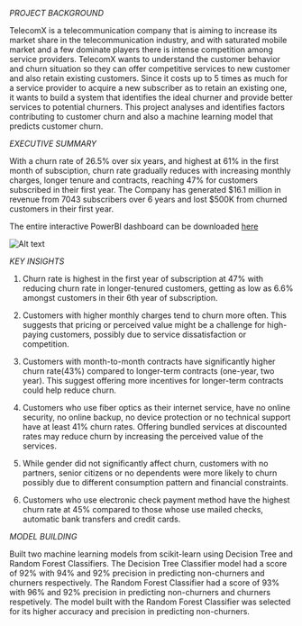 *PROJECT BACKGROUND*

TelecomX is a telecommunication company that is aiming to increase its market share in the telecommunication industry, and with saturated mobile market and a few dominate players there is intense competition among service providers.
TelecomX wants to understand the customer behavior and churn situation so they can offer competitive services to new customer and also retain existing customers. 
Since it costs up to 5 times as much for a service provider to acquire a new subscriber as to retain an existing one, it wants to build a system that identifies the ideal churner and provide better services to potential churners. This project analyses and identifies factors contributing to customer churn and also a machine learning model that predicts customer churn.


*EXECUTIVE SUMMARY*

With a churn rate of 26.5% over six years, and highest at 61% in the first month of subsciption, churn rate gradually reduces with increasing monthly charges, longer tenure and contracts, reaching 47% for customers subscribed in their first year. The Company has generated $16.1 million in revenue from 7043 subscribers over 6 years and lost $500K from churned customers in their first year.

The entire interactive PowerBI dashboard can be downloaded [here](https://github.com/EmmaDokyi/Customer-churn-analysis/raw/refs/heads/main/Dashboard-Customer-churn-analysis.pbix)

![Alt text](https://github.com/EmmaDokyi/images/blob/main/Customer%20Churn%20Summary.png?raw=true)


*KEY INSIGHTS*
1. Churn rate is highest in the first year of subscription at 47% with reducing churn rate in longer-tenured customers, getting as low as 6.6% amongst customers in their 6th year of subscription.

2. Customers with higher monthly charges tend to churn more often. This suggests that pricing or perceived value might be a challenge for high-paying customers, possibly due to service dissatisfaction or competition.

3. Customers with month-to-month contracts have significantly higher churn rate(43%) compared to longer-term contracts (one-year, two year). This suggest offering more incentives for longer-term contracts could help reduce churn.

4. Customers who use fiber optics as their internet service, have no online security, no online backup, no device protection or no technical support have at least 41% churn rates. Offering bundled services at discounted rates may reduce churn by increasing the perceived value of the services.

5. While gender did not significantly affect churn, customers with no partners, senior citizens or no dependents were more likely to churn possibly due to different consumption pattern and financial constraints.

6. Customers who use electronic check payment method have the highest churn rate at 45% compared to those whose use mailed checks, automatic bank transfers and credit cards.

*MODEL BUILDING*

Built two machine learning models from scikit-learn using Decision Tree and Random Forest Classifiers. The Decision Tree Classifier model had a score of 92% with 94% and 92% precision in predicting non-churners and churners respectively. The Random Forest Classifier had a score of 93% with 96% and 92% precision in predicting non-churners and churners respetively. The model built with the Random Forest Classifier was selected for its higher accuracy and precision in predicting non-churners.
